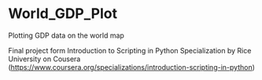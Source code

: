 # World_GDP_Plot
Plotting GDP data on the world map

Final project form Introduction to Scripting in Python Specialization by Rice University on Cousera
(https://www.coursera.org/specializations/introduction-scripting-in-python)

